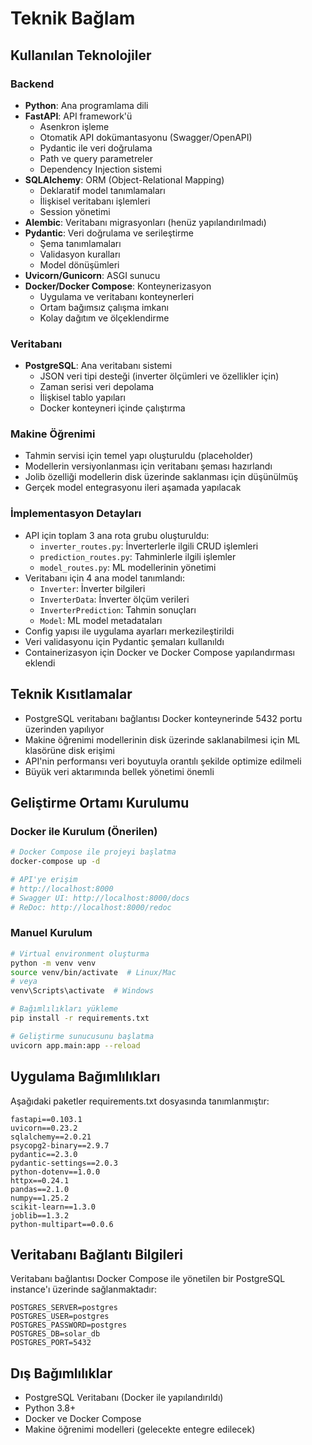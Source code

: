 # Teknik Bağlam

## Kullanılan Teknolojiler

### Backend
- **Python**: Ana programlama dili
- **FastAPI**: API framework'ü
  - Asenkron işleme
  - Otomatik API dokümantasyonu (Swagger/OpenAPI)
  - Pydantic ile veri doğrulama
  - Path ve query parametreler
  - Dependency Injection sistemi
- **SQLAlchemy**: ORM (Object-Relational Mapping)
  - Deklaratif model tanımlamaları
  - İlişkisel veritabanı işlemleri
  - Session yönetimi
- **Alembic**: Veritabanı migrasyonları (henüz yapılandırılmadı)
- **Pydantic**: Veri doğrulama ve serileştirme
  - Şema tanımlamaları
  - Validasyon kuralları
  - Model dönüşümleri
- **Uvicorn/Gunicorn**: ASGI sunucu
- **Docker/Docker Compose**: Konteynerizasyon
  - Uygulama ve veritabanı konteynerleri
  - Ortam bağımsız çalışma imkanı
  - Kolay dağıtım ve ölçeklendirme

### Veritabanı
- **PostgreSQL**: Ana veritabanı sistemi
  - JSON veri tipi desteği (inverter ölçümleri ve özellikler için)
  - Zaman serisi veri depolama
  - İlişkisel tablo yapıları
  - Docker konteyneri içinde çalıştırma

### Makine Öğrenimi
- Tahmin servisi için temel yapı oluşturuldu (placeholder)
- Modellerin versiyonlanması için veritabanı şeması hazırlandı
- Jolib özelliği modellerin disk üzerinde saklanması için düşünülmüş
- Gerçek model entegrasyonu ileri aşamada yapılacak

### İmplementasyon Detayları
- API için toplam 3 ana rota grubu oluşturuldu: 
  - `inverter_routes.py`: İnverterlerle ilgili CRUD işlemleri
  - `prediction_routes.py`: Tahminlerle ilgili işlemler
  - `model_routes.py`: ML modellerinin yönetimi
- Veritabanı için 4 ana model tanımlandı:
  - `Inverter`: İnverter bilgileri
  - `InverterData`: İnverter ölçüm verileri
  - `InverterPrediction`: Tahmin sonuçları
  - `Model`: ML model metadataları
- Config yapısı ile uygulama ayarları merkezileştirildi
- Veri validasyonu için Pydantic şemaları kullanıldı
- Containerizasyon için Docker ve Docker Compose yapılandırması eklendi

## Teknik Kısıtlamalar
- PostgreSQL veritabanı bağlantısı Docker konteynerinde 5432 portu üzerinden yapılıyor
- Makine öğrenimi modellerinin disk üzerinde saklanabilmesi için ML klasörüne disk erişimi
- API'nin performansı veri boyutuyla orantılı şekilde optimize edilmeli
- Büyük veri aktarımında bellek yönetimi önemli

## Geliştirme Ortamı Kurulumu
### Docker ile Kurulum (Önerilen)
```bash
# Docker Compose ile projeyi başlatma
docker-compose up -d

# API'ye erişim
# http://localhost:8000
# Swagger UI: http://localhost:8000/docs
# ReDoc: http://localhost:8000/redoc
```

### Manuel Kurulum
```bash
# Virtual environment oluşturma
python -m venv venv
source venv/bin/activate  # Linux/Mac
# veya
venv\Scripts\activate  # Windows

# Bağımlılıkları yükleme
pip install -r requirements.txt

# Geliştirme sunucusunu başlatma
uvicorn app.main:app --reload
```

## Uygulama Bağımlılıkları
Aşağıdaki paketler requirements.txt dosyasında tanımlanmıştır:

```
fastapi==0.103.1
uvicorn==0.23.2
sqlalchemy==2.0.21
psycopg2-binary==2.9.7
pydantic==2.3.0
pydantic-settings==2.0.3
python-dotenv==1.0.0
httpx==0.24.1
pandas==2.1.0
numpy==1.25.2
scikit-learn==1.3.0
joblib==1.3.2
python-multipart==0.0.6
```

## Veritabanı Bağlantı Bilgileri
Veritabanı bağlantısı Docker Compose ile yönetilen bir PostgreSQL instance'ı üzerinde sağlanmaktadır:
```
POSTGRES_SERVER=postgres
POSTGRES_USER=postgres
POSTGRES_PASSWORD=postgres
POSTGRES_DB=solar_db
POSTGRES_PORT=5432
```

## Dış Bağımlılıklar
- PostgreSQL Veritabanı (Docker ile yapılandırıldı)
- Python 3.8+
- Docker ve Docker Compose
- Makine öğrenimi modelleri (gelecekte entegre edilecek) 